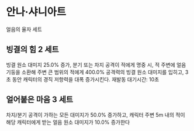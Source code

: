 # 안나·샤니아트

얼음의 율자 세트

## 빙결의 힘 2 세트

빙결 원소 대미지 25.0% 증가, 분기 또는 차지 공격이 적에게 명중 시, 적 주변에 얼음 기둥을 소환해 주변 큰 범위의 적에게 400.0% 공격력의 빙결 원소 대미지를 입히고, 3초 동안 캐릭터의 경직 저항력을 대폭 증가시킨다. 재발동 대기시간: 10초

## 얼어붙은 마음 3 세트

차지/분기 공격이 가하는 모든 대미지가 50.0% 증가하고, 캐릭터 주변 5m  내의 적이 해당 캐릭터에게 받는 얼음 원소 대미지가 10.0% 증가한다
